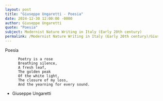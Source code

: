 ```yaml
---
layout: post
title: "Giuseppe Ungaretti - Poesia"
date: 2024-12-30 12:00:00 -0000
author: Giuseppe Ungaretti
quote: "Poesia"
subject: Modernist Nature Writing in Italy (Early 20th century)
permalink: /Modernist Nature Writing in Italy (Early 20th century)/Giuseppe Ungaretti/Giuseppe Ungaretti - Poesia
---
```


Poesia

          Poetry is a rose
          Breathing silence,  
          A fresh leaf,
          The golden peak
          Of the white light,
          The closure of my loss,
          And the yearning for every sound.  

          


- Giuseppe Ungaretti
